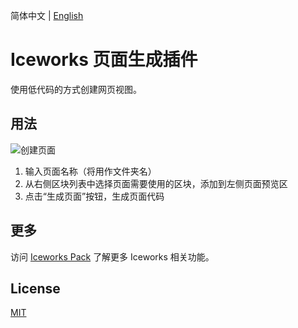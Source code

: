 简体中文 | [English](./README.en.md)

# Iceworks 页面生成插件

使用低代码的方式创建网页视图。

## 用法

![创建页面](https://img.alicdn.com/tfs/TB1mdpDJKT2gK0jSZFvXXXnFXXa-960-600.gif)

1. 输入页面名称（将用作文件夹名）
2. 从右侧区块列表中选择页面需要使用的区块，添加到左侧页面预览区
3. 点击“生成页面”按钮，生成页面代码

## 更多

访问 [Iceworks Pack](https://marketplace.visualstudio.com/items?itemName=iceworks-team.iceworks) 了解更多 Iceworks 相关功能。

## License

[MIT](https://github.com/ice-lab/iceworks/blob/master/LICENSE)
